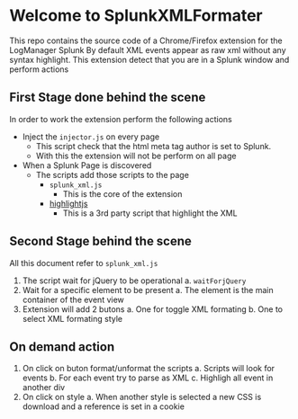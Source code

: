 # Welcome to SplunkXMLFormater

This repo contains the source code of a Chrome/Firefox extension for the LogManager Splunk
By default XML events appear as raw xml without any syntax highlight.
This extension detect that you are in a Splunk window and perform actions

## First Stage done behind the scene
In order to work the extension perform the following actions
- Inject the `injector.js` on every page
    - This script check that the html meta tag author is set to Splunk.
	- With this the extension will not be perform on all page
- When a Splunk Page is discovered
	- The scripts add those scripts to the page
	    - `splunk_xml.js`
		    - This is the core of the extension
		- [highlightjs](https://highlightjs.org)
			- This is a 3rd party script that highlight the XML

## Second Stage behind the scene
All this document refer to `splunk_xml.js`
1. The script wait for jQuery to be operational
    a. `waitForjQuery`
2. Wait for a specific element to be present
    a. The element is the main container of the event view
3. Extension will add 2 butons
    a. One for toggle XML formating
    b. One to select XML formating style

## On demand action
1. On click on buton format/unformat the scripts
    a. Scripts will look for events
    b. For each event try to parse as XML
    c. Highligh all event in another div
2. On click on style
    a. When another style is selected a new CSS is download and a reference is set in a cookie
    